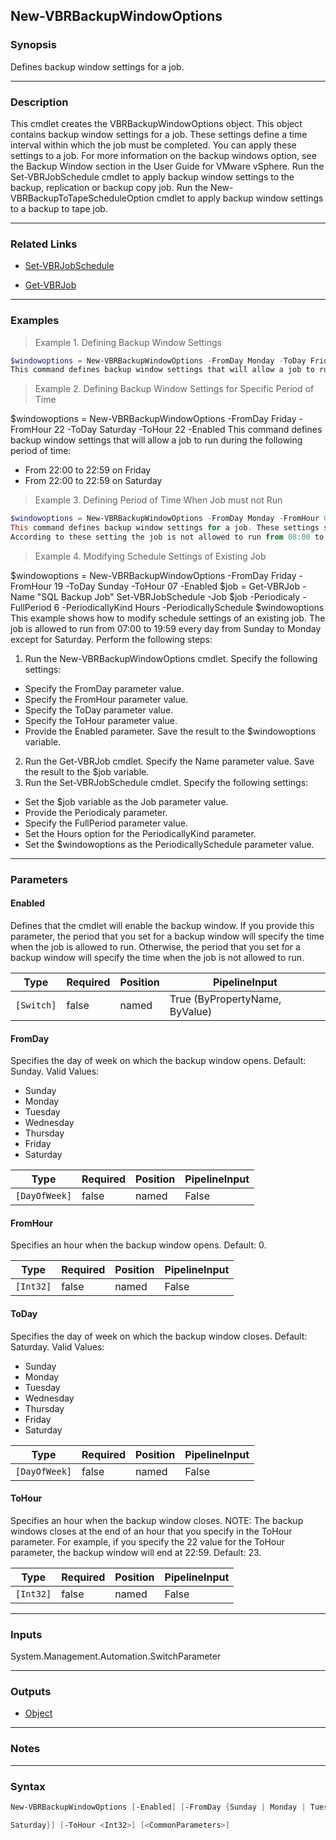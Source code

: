 New-VBRBackupWindowOptions
--------------------------

### Synopsis
Defines backup window settings for a job.

---

### Description

This cmdlet creates the VBRBackupWindowOptions object. This object contains backup window settings for a job. These settings define a time interval within which the job must be completed. You can apply these settings to a job.
For more information on the backup windows option, see the Backup Window section in the User Guide for VMware vSphere.
Run the Set-VBRJobSchedule cmdlet to apply backup window settings to the backup, replication or backup copy job.
Run the New-VBRBackupToTapeScheduleOption cmdlet to apply backup window settings to a backup to tape job.

---

### Related Links
* [Set-VBRJobSchedule](Set-VBRJobSchedule)

* [Get-VBRJob](Get-VBRJob)

---

### Examples
> Example 1. Defining Backup Window Settings

```PowerShell
$windowoptions = New-VBRBackupWindowOptions -FromDay Monday -ToDay Friday -FromHour 20 -ToHour 22 -Enabled
This command defines backup window settings that will allow a job to run from 20:00 to 22:59 every day from Monday to Friday.
```
> Example 2. Defining Backup Window Settings for Specific Period of Time

$windowoptions = New-VBRBackupWindowOptions -FromDay Friday -FromHour 22 -ToDay Saturday -ToHour 22 -Enabled
This command defines backup window settings that will allow a job to run during the following period of time:
- From 22:00 to 22:59 on Friday
- From 22:00 to 22:59 on Saturday
> Example 3. Defining Period of Time When Job must not Run

```PowerShell
$windowoptions = New-VBRBackupWindowOptions -FromDay Monday -FromHour 08 -ToDay Friday -ToHour 20
This command defines backup window settings for a job. These settings specify the period of time when the job must not run.
According to these setting the job is not allowed to run from 08:00 to 20:59 on weekdays.
```
> Example 4. Modifying Schedule Settings of Existing Job

$windowoptions = New-VBRBackupWindowOptions -FromDay Friday -FromHour 19 -ToDay Sunday -ToHour 07 -Enabled
$job = Get-VBRJob -Name "SQL Backup Job"
Set-VBRJobSchedule -Job $job -Periodicaly -FullPeriod 6 -PeriodicallyKind Hours -PeriodicallySchedule $windowoptions
This example shows how to modify schedule settings of an existing job. The job is allowed to run from 07:00 to 19:59 every day from Sunday to Monday except for Saturday.
Perform the following steps:
1. Run the New-VBRBackupWindowOptions cmdlet. Specify the following settings:
- Specify the FromDay parameter value.
- Specify the FromHour parameter value.
- Specify the ToDay parameter value.
- Specify the ToHour parameter value.
- Provide the Enabled parameter.
Save the result to the $windowoptions variable.
2. Run the Get-VBRJob cmdlet. Specify the Name parameter value. Save the result to the $job variable.
3. Run the Set-VBRJobSchedule cmdlet. Specify the following settings:
- Set the $job variable as the Job parameter value.
- Provide the Periodicaly parameter.
- Specify the FullPeriod parameter value.
- Set the Hours option for the PeriodicallyKind parameter.
- Set the $windowoptions as the PeriodicallySchedule parameter value.

---

### Parameters
#### **Enabled**
Defines that the cmdlet will enable the backup window.
If you provide this parameter, the period that you set for a backup window will specify the time when the job is allowed to run.
Otherwise, the period that you set for a backup window will specify the time when the job is not allowed to run.

|Type      |Required|Position|PipelineInput                 |
|----------|--------|--------|------------------------------|
|`[Switch]`|false   |named   |True (ByPropertyName, ByValue)|

#### **FromDay**
Specifies the day of week on which the backup window opens.
Default: Sunday.
Valid Values:

* Sunday
* Monday
* Tuesday
* Wednesday
* Thursday
* Friday
* Saturday

|Type         |Required|Position|PipelineInput|
|-------------|--------|--------|-------------|
|`[DayOfWeek]`|false   |named   |False        |

#### **FromHour**
Specifies an hour when the backup window opens.
Default: 0.

|Type     |Required|Position|PipelineInput|
|---------|--------|--------|-------------|
|`[Int32]`|false   |named   |False        |

#### **ToDay**
Specifies the day of week on which the backup window closes.
Default: Saturday.
Valid Values:

* Sunday
* Monday
* Tuesday
* Wednesday
* Thursday
* Friday
* Saturday

|Type         |Required|Position|PipelineInput|
|-------------|--------|--------|-------------|
|`[DayOfWeek]`|false   |named   |False        |

#### **ToHour**
Specifies an hour when the backup window closes.
NOTE: The backup windows closes at the end of an hour that you specify in the ToHour parameter.
For example, if you specify the 22 value for the ToHour parameter, the backup window will end at 22:59.
Default: 23.

|Type     |Required|Position|PipelineInput|
|---------|--------|--------|-------------|
|`[Int32]`|false   |named   |False        |

---

### Inputs
System.Management.Automation.SwitchParameter

---

### Outputs
* [Object](https://learn.microsoft.com/en-us/dotnet/api/System.Object)

---

### Notes

---

### Syntax
```PowerShell
New-VBRBackupWindowOptions [-Enabled] [-FromDay {Sunday | Monday | Tuesday | Wednesday | Thursday | Friday | Saturday}] [-FromHour <Int32>] [-ToDay {Sunday | Monday | Tuesday | Wednesday | Thursday | Friday | 
```
```PowerShell
Saturday}] [-ToHour <Int32>] [<CommonParameters>]
```
